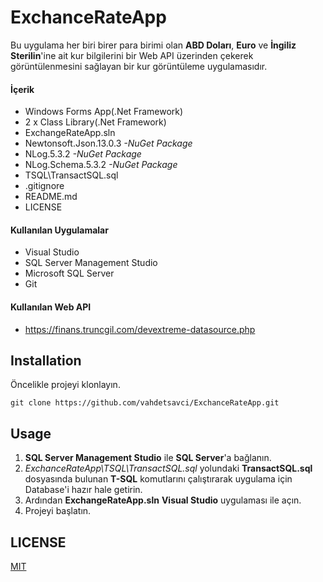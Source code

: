 # ExchanceRateApp
Bu uygulama her biri birer para birimi olan **ABD Doları**, **Euro** ve **İngiliz Sterilin**'ine ait kur bilgilerini bir Web API üzerinden çekerek görüntülenmesini sağlayan bir kur görüntüleme uygulamasıdır.

#### İçerik
* Windows Forms App(.Net Framework)
* 2 x Class Library(.Net Framework)
* ExchangeRateApp.sln
* Newtonsoft.Json.13.0.3 *-NuGet Package*
* NLog.5.3.2 *-NuGet Package*
* NLog.Schema.5.3.2 *-NuGet Package*
* TSQL\TransactSQL.sql
* .gitignore
* README.md
* LICENSE

#### Kullanılan Uygulamalar
* Visual Studio
* SQL Server Management Studio
* Microsoft SQL Server
* Git

#### Kullanılan Web API
* https://finans.truncgil.com/devextreme-datasource.php

## Installation
Öncelikle projeyi klonlayın.
```
git clone https://github.com/vahdetsavci/ExchanceRateApp.git
```

## Usage
1. **SQL Server Management Studio** ile **SQL Server**'a bağlanın.
2. *ExchanceRateApp\TSQL\TransactSQL.sql* yolundaki **TransactSQL.sql** dosyasında bulunan **T-SQL** komutlarını çalıştırarak uygulama için Database'i hazır hale getirin.
3. Ardından **ExchangeRateApp.sln** **Visual Studio** uygulaması ile açın.
4. Projeyi başlatın.

## LICENSE
[MIT](LICENSE)